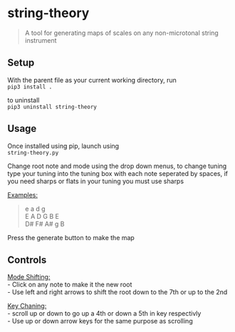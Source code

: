 # string-theory

> A tool for generating maps of scales on any non-microtonal string instrument

## Setup
With the parent file as your current working directory, run  
```pip3 install .```

to uninstall  
```pip3 uninstall string-theory```

## Usage
Once installed using pip, launch using  
```string-theory.py```

Change root note and mode using the drop down menus, to change tuning type your tuning into the tuning box
with each note seperated by spaces, if you need sharps or flats in your tuning you must use sharps

<ins>Examples:</ins>  
>e a d g  
>E A D G B E  
>D# F# A# g B  

Press the generate button to make the map

## Controls
<ins>Mode Shifting:</ins>  
    - Click on any note to make it the new root  
    - Use left and right arrows to shift the root down to the 7th or up to the 2nd  


<ins>Key Chaning:</ins>  
    - scroll up or down to go up a 4th or down a 5th in key respectivly  
    - Use up or down arrow keys for the same purpose as scrolling  

